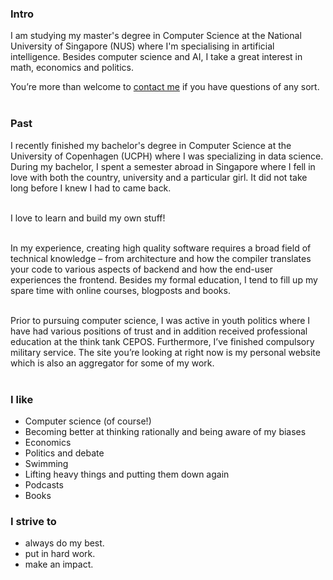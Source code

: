 ### Intro

I am studying my master's degree in Computer Science at the National University of Singapore (NUS) where I'm specialising in artificial intelligence. Besides computer science and AI, I take a great interest in math, economics and politics.

You’re more than welcome to [contact me](/contact) if you have questions of any sort.
<br></br>

### Past

I recently finished my bachelor's degree in Computer Science at the University of Copenhagen (UCPH) where I was specializing in data science. During my bachelor, I spent a semester abroad in Singapore where I fell in love with both the country, university and a particular girl. It did not take long before I knew I had to came back.
<br></br>

I love to learn and build my own stuff!
<br></br>

In my experience, creating high quality software requires a broad field of technical knowledge – from architecture and how the compiler translates your code to various aspects of backend and how the end-user experiences the frontend. Besides my formal education, I tend to fill up my spare time with online courses, blogposts and books.
<br></br>

Prior to pursuing computer science, I was active in youth politics where I have had various positions of trust and in addition received professional education at the think tank CEPOS. Furthermore, I’ve finished compulsory military service. The site you’re looking at right now is my personal website which is also an aggregator for some of my work.
<br></br>

### I like

- Computer science (of course!)
- Becoming better at thinking rationally and being aware of my biases
- Economics
- Politics and debate
- Swimming
- Lifting heavy things and putting them down again
- Podcasts
- Books

### I strive to

- always do my best.
- put in hard work.
- make an impact.
